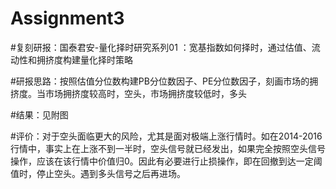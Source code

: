 # Assignment3

#复刻研报：国泰君安-量化择时研究系列01 ：宽基指数如何择时，通过估值、流动性和拥挤度构建量化择时策略

#研报思路：按照估值分位数构建PB分位数因子、PE分位数因子，刻画市场的拥挤度。当市场拥挤度较高时，空头，市场拥挤度较低时，多头

#结果：见附图

#评价：对于空头面临更大的风险，尤其是面对极端上涨行情时。如在2014-2016行情中，事实上在上涨不到一半时，空头信号就已经发出，如果完全按照空头信号操作，应该在该行情中价值归0。因此有必要进行止损操作，即在回撤到达一定阈值时，停止空头。遇到多头信号之后再进场。
